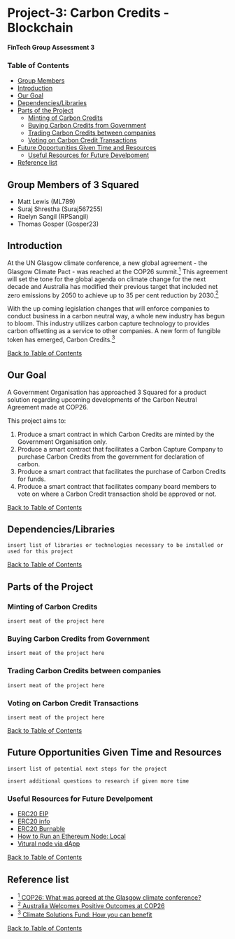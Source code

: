 # Project-3: Carbon Credits - Blockchain
**FinTech Group Assessment 3**

### Table of Contents
- [Group Members](#group-members)
- [Introduction](#introduction)
- [Our Goal](#our-goal)
- [Dependencies/Libraries](#dependencieslibraries)
- [Parts of the Project](#parts-of-the-project)
    * [Minting of Carbon Credits](#minting-of-carbon-credits)
    * [Buying Carbon Credits from Government](#buying-carbon-credits-from-government)
    * [Trading Carbon Credits between companies](#trading-carbon-credits-between-companies)
    * [Voting on Carbon Credit Transactions](#voting-on-carbon-credit-transactions)
- [Future Opportunities Given Time and Resources](#future-opportunities-given-time-and-resources)
    * [Useful Resources for Future Develpoment](#useful-resources-for-future-develpoment)
- [Reference list](#reference-list)

## Group Members of 3 Squared

- Matt Lewis (ML789)
- Suraj Shrestha (Suraj567255)
- Raelyn Sangil (RPSangil)
- Thomas Gosper (Gosper23)

## Introduction

At the UN Glasgow climate conference, a new global agreement - the Glasgow Climate Pact - was reached at the COP26 summit.[<sup>1</sup>](#reference-list) This agreement will set the tone for the global agenda on climate change for the next decade and Australia has modified their previous target that included net zero emissions by 2050 to achieve up to 35 per cent reduction by 2030.[<sup>2</sup>](#reference-list)

With the up coming legislation changes that will enforce companies to conduct business in a carbon neutral way, a whole new industry has begun to bloom. This industry utilizes carbon capture technology to provides carbon offsetting as a service to other companies. A new form of fungible token has emerged, Carbon Credits.[<sup>3</sup>](#reference-list)

[Back to Table of Contents](#Table-of-Contents)

## Our Goal

A Government Organisation has approached 3 Squared for a product solution regarding upcoming developments of the Carbon Neutral Agreement made at COP26.

This project aims to:

1. Produce a smart contract in which Carbon Credits are minted by the Government Organisation only. 
2. Produce a smart contract that facilitates a Carbon Capture Company to purchase Carbon Credits from the government for declaration of carbon.
3. Produce a smart contract that facilitates the purchase of Carbon Credits for funds.
4. Produce a smart contract that facilitates company board members to vote on where a Carbon Credit transaction shold be approved or not.

[Back to Table of Contents](#Table-of-Contents)

## Dependencies/Libraries

`insert list of libraries or technologies necessary to be installed or used for this project`

[Back to Table of Contents](#Table-of-Contents)

## Parts of the Project

### Minting of Carbon Credits

`insert meat of the project here`

### Buying Carbon Credits from Government

`insert meat of the project here`

### Trading Carbon Credits between companies

`insert meat of the project here`

### Voting on Carbon Credit Transactions

`insert meat of the project here`

[Back to Table of Contents](#Table-of-Contents)

## Future Opportunities Given Time and Resources

`insert list of potential next steps for the project`

`insert additional questions to research if given more time`

### Useful Resources for Future Develpoment

- [ERC20 EIP](https://eips.ethereum.org/EIPS/eip-20)
- [ERC20 info](https://ethereum.org/en/developers/docs/standards/tokens/erc-20/)
- [ERC20 Burnable](https://docs.openzeppelin.com/contracts/2.x/api/token/erc20#ERC20Burnable)
- [How to Run an Ethereum Node: Local](https://ethereum.org/en/run-a-node/)
- [Vitural node via dApp](https://docs.dappnode.io/get-started/intro/)

[Back to Table of Contents](#Table-of-Contents)

## Reference list

- [<sup>1</sup> COP26: What was agreed at the Glasgow climate conference?](https://www.bbc.com/news/science-environment-56901261)
- [<sup>2</sup> Australia Welcomes Positive Outcomes at COP26 ](https://www.minister.industry.gov.au/ministers/taylor/media-releases/australia-welcomes-positive-outcomes-cop26)
- [<sup>3</sup> Climate Solutions Fund: How you can benefit](https://www.cleanenergyregulator.gov.au/csf/how-you-can-benefit/Pages/how-you-can-benefit.aspx#:~:text=By%20running%20a%20project%2C%20you,gas%20emissions%20stored%20or%20avoided)

[Back to Table of Contents](#Table-of-Contents)


